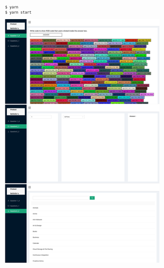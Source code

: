 
```bash
$ yarn
$ yarn start
```
![Screenshot](question1_4.png)
![Screenshot](question2_1.png)
![Screenshot](question2_2.png)